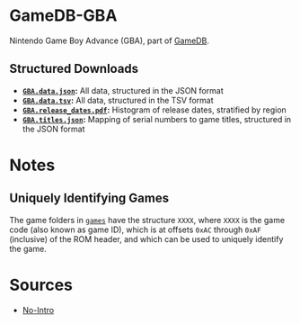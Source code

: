 # GameDB-GBA
Nintendo Game Boy Advance (GBA), part of [GameDB](https://github.com/niemasd/GameDB).

## Structured Downloads
* **[`GBA.data.json`](https://github.com/niemasd/GameDB-GBA/releases/latest/download/GBA.data.json):** All data, structured in the JSON format
* **[`GBA.data.tsv`](https://github.com/niemasd/GameDB-GBA/releases/latest/download/GBA.data.tsv):** All data, structured in the TSV format
* **[`GBA.release_dates.pdf`](https://github.com/niemasd/GameDB-GBA/releases/latest/download/GBA.release_dates.pdf):** Histogram of release dates, stratified by region
* **[`GBA.titles.json`](https://github.com/niemasd/GameDB-GBA/releases/latest/download/GBA.titles.json):** Mapping of serial numbers to game titles, structured in the JSON format

# Notes

## Uniquely Identifying Games

The game folders in [`games`](games) have the structure `XXXX`, where `XXXX` is the game code (also known as game ID), which is at offsets `0xAC` through `0xAF` (inclusive) of the ROM header, and which can be used to uniquely identify the game.

# Sources
* [No-Intro](https://no-intro.org/)

